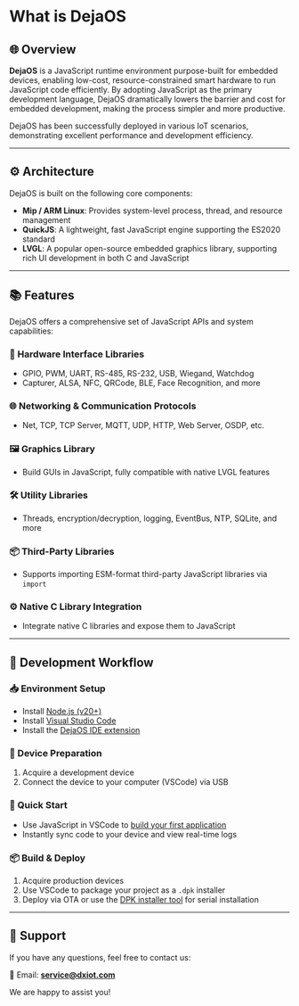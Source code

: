 # What is DejaOS

## 🌐 Overview

**DejaOS** is a JavaScript runtime environment purpose-built for embedded devices, enabling low-cost, resource-constrained smart hardware to run JavaScript code efficiently. By adopting JavaScript as the primary development language, DejaOS dramatically lowers the barrier and cost for embedded development, making the process simpler and more productive.

DejaOS has been successfully deployed in various IoT scenarios, demonstrating excellent performance and development efficiency.

---

## ⚙️ Architecture

DejaOS is built on the following core components:

- **Mip / ARM Linux**: Provides system-level process, thread, and resource management
- **QuickJS**: A lightweight, fast JavaScript engine supporting the ES2020 standard
- **LVGL**: A popular open-source embedded graphics library, supporting rich UI development in both C and JavaScript

---

## 📚 Features

DejaOS offers a comprehensive set of JavaScript APIs and system capabilities:

### 🔌 Hardware Interface Libraries

- GPIO, PWM, UART, RS-485, RS-232, USB, Wiegand, Watchdog
- Capturer, ALSA, NFC, QRCode, BLE, Face Recognition, and more

### 🌐 Networking & Communication Protocols

- Net, TCP, TCP Server, MQTT, UDP, HTTP, Web Server, OSDP, etc.

### 🖼️ Graphics Library

- Build GUIs in JavaScript, fully compatible with native LVGL features

### 🛠️ Utility Libraries

- Threads, encryption/decryption, logging, EventBus, NTP, SQLite, and more

### 📦 Third-Party Libraries

- Supports importing ESM-format third-party JavaScript libraries via `import`

### ⚙️ Native C Library Integration

- Integrate native C libraries and expose them to JavaScript

---

## 🚀 Development Workflow

### 📥 Environment Setup

- Install [Node.js (v20+)](https://nodejs.org)
- Install [Visual Studio Code](https://code.visualstudio.com)
- Install the [DejaOS IDE extension](https://marketplace.visualstudio.com/items?itemName=dxide.dxide)

### 🔧 Device Preparation

1. Acquire a development device
2. Connect the device to your computer (VSCode) via USB

### 🧪 Quick Start

- Use JavaScript in VSCode to [build your first application](./docs/demo_CN.md)
- Instantly sync code to your device and view real-time logs

### 📦 Build & Deploy

1. Acquire production devices
2. Use VSCode to package your project as a `.dpk` installer
3. Deploy via OTA or use the [DPK installer tool](./docs/demo_CN.md) for serial installation

---

## 🤝 Support

If you have any questions, feel free to contact us:

📧 Email: **service@dxiot.com**

We are happy to assist you!

